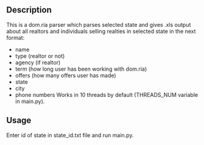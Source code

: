 ## Description
This is a dom.ria parser which parses selected state and gives .xls output about all realtors and individuals selling realties in selected state in the next format:
* name
* type (realtor or not)
* agency (if realtor)
* term (how long user has been working with dom.ria)
* offers (how many offers user has made)
* state
* city
* phone numbers
Works in 10 threads by default (THREADS_NUM variable in main.py).

## Usage
Enter id of state in state_id.txt file and run main.py.
